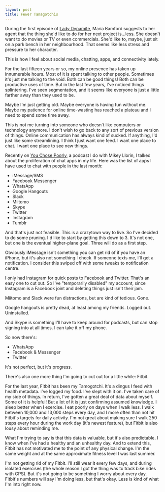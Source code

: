 ```yaml
---
layout: post
title: Fewer Tamagotchis
---
```


During the first episode of [Lady Dynamite](https://en.wikipedia.org/wiki/Lady_Dynamite), Maria Bamford suggests to her agent that the thing she'd like to do for her next project is...less. She doesn't want to do movies or TV or even commercials. She'd like to, maybe, just sit on a park bench in her neighbourhood. That seems like less stress and pressure to her character. 

This is how I feel about social media, chatting, apps, and connectivity lately. 

For the last fifteen years or so, my online presence has taken up innumerable hours. Most of it is spent talking to other people. Sometimes it's just me talking to the void. Both can be good things! Both can be productive uses of time. But in the last few years, I've noticed things splintering. I've seen segmentation, and it seems like everyone is just a little farther away than they used to be. 

Maybe I'm just getting old. Maybe everyone is having fun without me. Maybe my patience for online time-wasting has reached a plateau and I need to spend some time away. 

This is not me turning into someone who doesn't like computers or technology anymore. I don't wish to go back to any sort of previous version of things. Online communication has always kind of sucked. If anything, I'd just like some streamlining. I think I just want one feed. I want one place to chat. I want one place to see new things. 

Recently on [You Chose Poorly](http://sawyerpaul.com/Fewer-Tamagotchis/), a podcast I do with Mikey Llorin, I talked about the proliferation of chat apps in my life. Here was the list of apps I have used to chat with people in the last month:   

* iMessage/SMS
* Facebook Messenger
* WhatsApp
* Google Hangouts
* Slack
* Miitomo
* Skype
* Twitter
* Instagram
* Tumblr

And that's just not feasible. This is a crazytown way to live. So I've decided to do some pruning. I'd like to start by getting this down to 3. It's not one, but one is the eventual higher-plane goal. Three will do as a first step. 

Obviously iMessage isn't something you can get rid of if you have an iPhone, but it's also not something I check. If someone texts me, I'll get a notification. I consider this swiped off with some tweaks to notification centre. 

I only had Instagram for quick posts to Facebook and Twitter. That's an easy one to cut out. So I've "temporarily disabled" my account, since Instagram is a Facebook joint and deleting things just isn't their jam. 

Miitomo and Slack were fun distractions, but are kind of tedious. Gone. 

Google hangouts is pretty dead, at least among my friends. Logged out. Uninstalled. 

And Skype is something I'll have to keep around for podcasts, but can stop signing into at all times. I can take it off my phone. 

So now there's: 

* WhatsApp
* Facebook & Messenger
* Twitter

It's not perfect, but it's progress. 

There's also one more thing I'm going to cut out for a little while: Fitbit. 

For the last year, Fitbit has been my Tamogotchi. It's a dingus I feed with health metadata. I've logged my food. I've slept with it on. I've taken care of my side of things. In return, I've gotten a great deal of data about myself. Some of it is helpful! But a lot of it is just confirming assumed knowledge. I sleep better when I exercise. I eat poorly on days when I walk less. I walk between 10,000 and 13,000 steps every day, and I more often than not hit Fitbit's targets for daily activity. I'm not great about making sure I walk 250 steps every hour during the work day (it's newest feature), but Fitbit is also lousy about reminding me. 

What I'm trying to say is that this data is valuable, but it's also predictable. I know when I've had a healthy and an unhealthy day. And to extend this, Fitbit has not motivated me to the point of any physical change. I'm the same weight and at the same approximate fitness level I was last summer. 

I'm not getting rid of my Fitbit. I'll still wear it every few days, and during isolated exercises (the whole reason I got the thing was to track bike rides with GPS). But it's not going to be something I worry about every day. Fitbit's numbers will say I'm doing less, but that's okay. Less is kind of what I'm into right now. 
